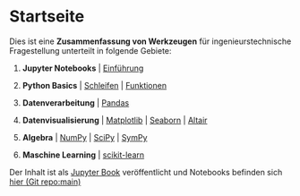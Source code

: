 # Startseite

Dies ist eine **Zusammenfassung von Werkzeugen** für ingenieurstechnische Fragestellung unterteilt in folgende Gebiete:

1. **Jupyter Notebooks**
| [Einführung](JupyterNotebooks/Einfuehrung.ipynb)

1. **Python Basics**
| [Schleifen](Python-Basics/Schleifen.ipynb)
| [Funktionen](Python-Basics/Funktionen.ipynb)

1. **Datenverarbeitung**
| [Pandas](Datenverarbeitung/Pandas/Pandas_Uebersicht.ipynb)

1. **Datenvisualisierung**
| [Matplotlib](Datenvisualisierung/Matplotlib/Matplotlib_Uebersicht.ipynb)
| [Seaborn](Datenvisualisierung/Seaborn/Seaborn_Uebersicht.ipynb)
| [Altair](Datenvisualisierung/Altair/Altair_Uebersicht.ipynb)

1. **Algebra**
| [NumPy](Algebra/Numpy/Numpy_Uebersicht.ipynb)
| [SciPy](Algebra/SciPy/SciPy_Uebersicht.ipynb)
| [SymPy](Algebra/SymPy/SymPy_Uebersicht.ipynb)

1. **Maschine Learning**
| [scikit-learn](MachineLearning/scikit-learn/scikit-learn_Uebersicht.ipynb)


Der Inhalt ist als [Jupyter Book](https://fkaule.github.io/Python_for_Engineers/) veröffentlicht und Notebooks befinden sich [hier (Git repo:main)](https://github.com/Fkaule/Python_for_Engineers/tree/main)
